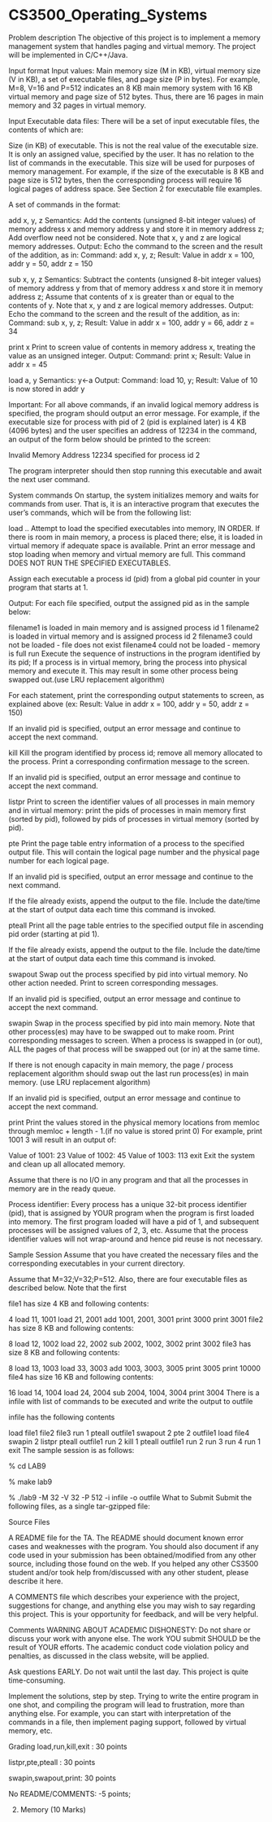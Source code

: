 # CS3500_Operating_Systems

Problem description
The objective of this project is to implement a memory management system that handles paging and virtual memory. The project will be implemented in C/C++/Java.

Input format
Input values: Main memory size (M in KB), virtual memory size (V in KB), a set of executable files, and page size (P in bytes). For example, M=8, V=16 and P=512 indicates an 8 KB main memory system with 16 KB virtual memory and page size of 512 bytes. Thus, there are 16 pages in main memory and 32 pages in virtual memory.

Input Executable data files: There will be a set of input executable files, the contents of which are:

Size (in KB) of executable. This is not the real value of the executable size. It is only an assigned value, specified by the user. It has no relation to the list of commands in the executable. This size will be used for purposes of memory management. For example, if the size of the executable is 8 KB and page size is 512 bytes, then the corresponding process will require 16 logical pages of address space. See Section 2 for executable file examples.

A set of commands in the format:

add x, y, z
Semantics: Add the contents (unsigned 8-bit integer values) of memory address x and memory address y and store it in memory address z; Add overflow need not be considered. Note that x, y and z are logical memory addresses.
Output: Echo the command to the screen and the result of the addition, as in:
Command: add x, y, z; Result: Value in addr x = 100, addr y = 50, addr z = 150

sub x, y, z
Semantics: Subtract the contents (unsigned 8-bit integer values) of memory address y from that of memory address x and store it in memory address z; Assume that contents of x is greater than or equal to the contents of y. Note that x, y and z are logical memory addresses.
Output: Echo the command to the screen and the result of the addition, as in:
Command: sub x, y, z; Result: Value in addr x = 100, addr y = 66, addr z = 34

print x
Print to screen value of contents in memory address x, treating the value as an unsigned integer.
Output:
Command: print x; Result: Value in addr x = 45

load a, y
Semantics: y←a
Output:
Command: load 10, y; Result: Value of 10 is now stored in addr y

Important: For all above commands, if an invalid logical memory address is specified, the program should output an error message. For example, if the executable size for process with pid of 2 (pid is explained later) is 4 KB (4096 bytes) and the user specifies an address of 12234 in the command, an output of the form below should be printed to the screen:

Invalid Memory Address 12234 specified for process id 2

The program interpreter should then stop running this executable and await the next user command.

System commands
On startup, the system initializes memory and waits for commands from user. That is, it is an interactive program that executes the user’s commands, which will be from the following list:

load <filename1> <filename2> .. <filenameN>
Attempt to load the specified executables into memory, IN ORDER. If there is room in main memory, a process is placed there; else, it is loaded in virtual memory if adequate space is available. Print an error message and stop loading when memory and virtual memory are full. This command DOES NOT RUN THE SPECIFIED EXECUTABLES.

Assign each executable a process id (pid) from a global pid counter in your program that starts at 1.

Output: For each file specified, output the assigned pid as in the sample below:

filename1 is loaded in main memory and is assigned process id 1
filename2 is loaded in virtual memory and is assigned process id 2
filename3 could not be loaded - file does not exist
filename4 could not be loaded - memory is full
run <pid>
Execute the sequence of instructions in the program identified by its pid; If a process is in virtual memory, bring the process into physical memory and execute it. This may result in some other process being swapped out.(use LRU replacement algorithm)

For each statement, print the corresponding output statements to screen, as explained above (ex: Result: Value in addr x = 100, addr y = 50, addr z = 150)

If an invalid pid is specified, output an error message and continue to accept the next command.

kill <pid>
Kill the program identified by process id; remove all memory allocated to the process. Print a corresponding confirmation message to the screen.

If an invalid pid is specified, output an error message and continue to accept the next command.

listpr
Print to screen the identifier values of all processes in main memory and in virtual memory: print the pids of processes in main memory first (sorted by pid), followed by pids of processes in virtual memory (sorted by pid).

pte <pid> <file>
Print the page table entry information of a process to the specified output file. This will contain the logical page number and the physical page number for each logical page.

If an invalid pid is specified, output an error message and continue to the next command.

If the file already exists, append the output to the file. Include the date/time at the start of output data each time this command is invoked.

pteall  <file>
Print all the page table entries to the specified output file in ascending pid order (starting at pid 1).

If the file already exists, append the output to the file. Include the date/time at the start of output data each time this command is invoked.

swapout <pid>
Swap out the process specified by pid into virtual memory. No other action needed. Print to screen corresponding messages.

If an invalid pid is specified, output an error message and continue to accept the next command.

swapin <pid>
Swap in the process specified by pid into main memory. Note that other process(es) may have to be swapped out to make room. Print corresponding messages to screen. When a process is swapped in (or out), ALL the pages of that process will be swapped out (or in) at the same time.

If there is not enough capacity in main memory, the page / process replacement algorithm should swap out the last run process(es) in main memory. (use LRU replacement algorithm)

If an invalid pid is specified, output an error message and continue to accept the next command.

print <memloc> <length>
Print the values stored in the physical memory locations from memloc through memloc + length - 1.(if no value is stored print 0) For example, print 1001 3 will result in an output of:

 Value of 1001: 23 
 Value of 1002: 45
 Value of 1003: 113 
exit
Exit the system and clean up all allocated memory.

Assume that there is no I/O in any program and that all the processes in memory are in the ready queue.

Process identifier: Every process has a unique 32-bit process identifier (pid), that is assigned by YOUR program when the program is first loaded into memory. The first program loaded will have a pid of 1, and subsequent processes will be assigned values of 2, 3, etc. Assume that the process identifier values will not wrap-around and hence pid reuse is not necessary.

Sample Session
Assume that you have created the necessary files and the corresponding executables in your current directory.

Assume that M=32;V=32;P=512. Also, there are four executable files as described below. Note that the first

file1 has size 4 KB and following contents:

4
load 11, 1001
load 21, 2001
add 1001, 2001, 3001
print 3000
print 3001
file2 has size 8 KB and following contents:

8
load 12, 1002
load 22, 2002
sub 2002, 1002, 3002
print 3002
file3 has size 8 KB and following contents:

8
load 13, 1003
load 33, 3003
add 1003, 3003, 3005
print 3005
print 10000
file4 has size 16 KB and following contents:

16
load 14, 1004
load 24, 2004
sub 2004, 1004, 3004
print 3004
There is a infile with list of commands to be executed and write the output to outfile

infile has the following contents

  load file1 file2 file3
  run 1
  pteall outfile1
  swapout 2
  pte 2 outfile1
  load file4
  swapin 2
  listpr
  pteall outfile1
  run 2
  kill 1
  pteall outfile1
  run 2
  run 3
  run 4
  run 1
  exit
The sample session is as follows:

% cd LAB9

% make lab9

% ./lab9 -M 32 -V 32 -P 512 -i infile -o outfile
What to Submit
Submit the following files, as a single tar-gzipped file:

Source Files

A README file for the TA. The README should document known error cases and weaknesses with the program. You should also document if any code used in your submission has been obtained/modified from any other source, including those found on the web. If you helped any other CS3500 student and/or took help from/discussed with any other student, please describe it here.

A COMMENTS file which describes your experience with the project, suggestions for change, and anything else you may wish to say regarding this project. This is your opportunity for feedback, and will be very helpful.

Comments
WARNING ABOUT ACADEMIC DISHONESTY: Do not share or discuss your work with anyone else. The work YOU submit SHOULD be the result of YOUR efforts. The academic conduct code violation policy and penalties, as discussed in the class website, will be applied.

Ask questions EARLY. Do not wait until the last day. This project is quite time-consuming.

Implement the solutions, step by step. Trying to write the entire program in one shot, and compiling the program will lead to frustration, more than anything else. For example, you can start with interpretation of the commands in a file, then implement paging support, followed by virtual memory, etc.

Grading
load,run,kill,exit : 30 points

listpr,pte,pteall : 30 points

swapin,swapout,print: 30 points

No README/COMMENTS: -5 points;

2. Memory (10 Marks)
